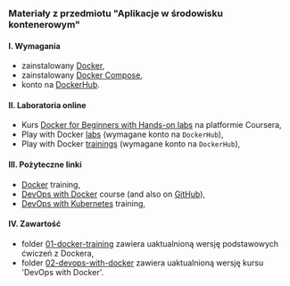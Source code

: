 ### Materiały z przedmiotu "Aplikacje w środowisku kontenerowym"

#### I. Wymagania
  - zainstalowany [Docker](https://docs.docker.com/get-started/get-docker/),
  - zainstalowany [Docker Compose](https://docs.docker.com/compose/),
  - konto na [DockerHub](https://hub.docker.com/).  

#### II. Laboratoria online
  - Kurs [Docker for Beginners with Hands-on labs](https://www.coursera.org/learn/docker-for-the-absolute-beginner) na platformie Coursera,    
  - Play with Docker [labs](https://labs.play-with-docker.com/) (wymagane konto na `DockerHub`),    
  - Play with Docker [trainings](https://https://training.play-with-docker.com/) (wymagane konto na `DockerHub`),    

#### III. Pożyteczne linki
  - [Docker](https://github.com/delner/docker-training/blob/master/README.md) training,  
  - [DevOps with Docker](https://devopswithdocker.com/) course (and also on [GitHub](https://github.com/docker-hy/docker-hy.github.io)),  
  - [DevOps with Kubernetes](https://devopswithkubernetes.com/) training,  



#### IV. Zawartość
  - folder [01-docker-training](01-docker-training/README.md) zawiera uaktualnioną wersję podstawowych ćwiczeń z Dockera,  
  - folder [02-devops-with-docker](02-devops-with-docker) zawiera uaktualnioną wersję kursu 'DevOps with Docker'.  
